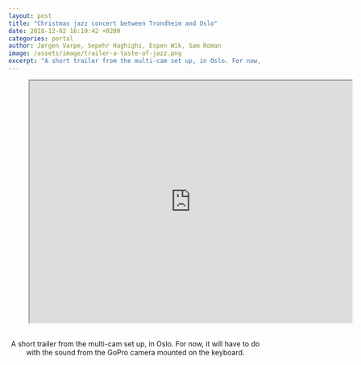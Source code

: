 ```yaml
---
layout: post
title: "Christmas jazz concert between Trondheim and Oslo"
date: 2018-12-02 16:19:42 +0200
categories: portal
author: Jørgen Varpe, Sepehr Haghighi, Espen Wik, Sam Roman
image: /assets/image/trailer-a-taste-of-jazz.png
excerpt: "A short trailer from the multi-cam set up, in Oslo. For now, it will have to do with the sound from the GoPro camera mounted on the keyboard."
---
```


<figure align="middle">
<iframe src="https://drive.google.com/a/uio.no/file/d/12Cwom7lIqPe_GqbcpEj4mdhtI7HviqFa/preview" width="640" height="480"></iframe>
</figure>
<br>
<center>A short trailer from the multi-cam set up, in Oslo. For now, it will have to do with the sound from the GoPro camera mounted on the keyboard.</center>
